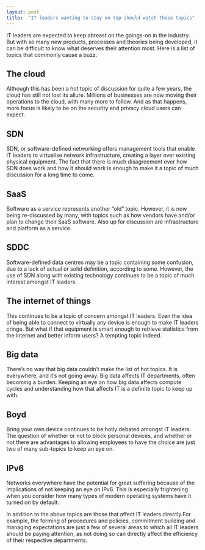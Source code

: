 ```yaml
---
layout: post
title:  "IT leaders wanting to stay on top should watch these topics"
---
```

IT leaders are expected to keep abreast on the goings-on in the industry. But with so many new products, processes and theories being developed, it can be difficult to know what deserves their attention most. Here is a list of topics that commonly cause a buzz.

## The cloud
Although this has been a hot topic of discussion for quite a few years, the cloud has still not lost its allure. Millions of businesses are now moving their operations to the cloud, with many more to follow. And as that happens, more focus is likely to be on the security and privacy cloud users can expect.

## SDN
SDN, or software-defined networking offers management tools that enable IT leaders to virtualise network infrastructure, creating a layer over existing physical equipment. The fact that there is much disagreement over how SDN does work and how it should work is enough to make it a topic of much discussion for a long time to come.

## SaaS
Software as a service represents another “old” topic. However, it is now being re-discussed by many, with topics such as how vendors have and/or plan to change their SaaS software. Also up for discussion are infrastructure and platform as a service.

## SDDC
Software-defined data centres may be a topic containing some confusion, due to a lack of actual or solid definition, according to some. However, the use of SDN along with existing technology continues to be a topic of much interest amongst IT leaders.

## The internet of things
This continues to be a topic of concern amongst IT leaders. Even the idea of being able to connect to virtually any device is enough to make IT leaders cringe. But what if that equipment is smart enough to retrieve statistics from the internet and better inform users? A tempting topic indeed.

## Big data
There’s no way that big data couldn’t make the list of hot topics. It is everywhere, and it’s not going away. Big data affects IT departments, often becoming a burden. Keeping an eye on how big data affects compute cycles and understanding how that affects IT is a definite topic to keep up with.

## Boyd
Bring your own device continues to be hotly debated amongst IT leaders. The question of whether or not to block personal devices, and whether or not there are advantages to allowing employees to have the choice are just two of many sub-topics to keep an eye on.

## IPv6
Networks everywhere have the potential for great suffering because of the implications of not keeping an eye on IPv6. This is especially frightening when you consider how many types of modern operating systems have it turned on by default.

In addition to the above topics are those that affect IT leaders directly.For example, the forming of procedures and policies, commitment building and managing expectations are just a few of several areas to which all IT leaders should be paying attention, as not doing so can directly affect the efficiency of their respective departments.
